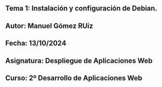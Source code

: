 ## Tema 1: Instalación y configuración de Debian.
## Autor: Manuel Gómez RUiz
## Fecha: 13/10/2024
## Asignatura: Despliegue de Aplicaciones Web
## Curso: 2º Desarrollo de Aplicaciones Web